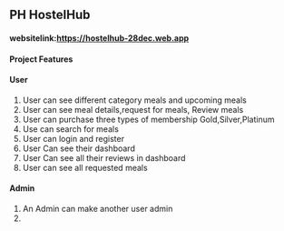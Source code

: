 ## PH HostelHub
#### websitelink:https://hostelhub-28dec.web.app

#### Project Features
#### User 
1. User can see different category meals and upcoming meals
2. User can see meal details,request for meals, Review meals
3. User can purchase three types of membership Gold,Silver,Platinum
4. Use can search for meals
5. User can login and register
6. User Can see their dashboard
7. User Can see all their reviews in dashboard
8. User can see all requested meals

#### Admin
1. An Admin can make another user admin
2. 